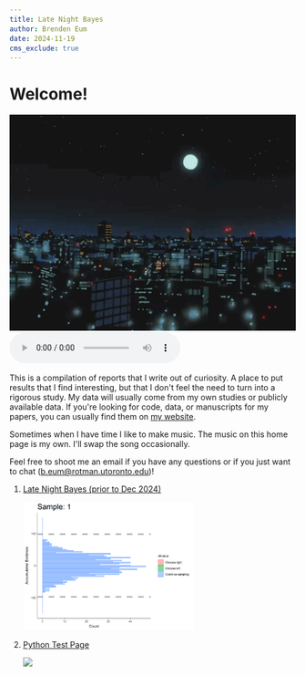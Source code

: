 ```yaml
---
title: Late Night Bayes
author: Brenden Eum
date: 2024-11-19
cms_exclude: true
---
```


# Welcome!

<img src="images_for_links/latenightbayes_home.gif" style="width: 600px; height: auto; margin: 0 auto;" />

<audio controls autoplay>
  <source src="aruarian_dance_remix.mp3" type="audio/mpeg">
</audio>

This is a compilation of reports that I write out of curiosity. A place to put results that I find interesting, but that I don't feel the need to turn into a rigorous study. My data will usually come from my own studies or publicly available data. If you're looking for code, data, or manuscripts for my papers, you can usually find them on [my website](brendeneum.com).

Sometimes when I have time I like to make music. The music on this home page is my own. I'll swap the song occasionally.

Feel free to shoot me an email if you have any questions or if you just want to chat (b.eum@rotman.utoronto.edu)!

1. [Late Night Bayes (prior to Dec 2024)](https://latenightbayes.com/)
   <div class="link-with-image">
       <a href="https://latenightbayes.com/" target="_blank">
           <img src="images_for_links/dcb-collapsingbounds.gif" style="width: 300px; height: auto; margin: 0 auto;" />
       </a>
   </div>

2. [Python Test Page](https://latenightbayes-python-test.netlify.app)
   <div class="link-with-image">
       <a href="https://latenightbayes-python-test.netlify.app" target="_blank">
           <img src="images_for_links/python_test.gif.gif" style="width: 300px; height: auto; margin: 0 auto;" />
       </a>
   </div>
